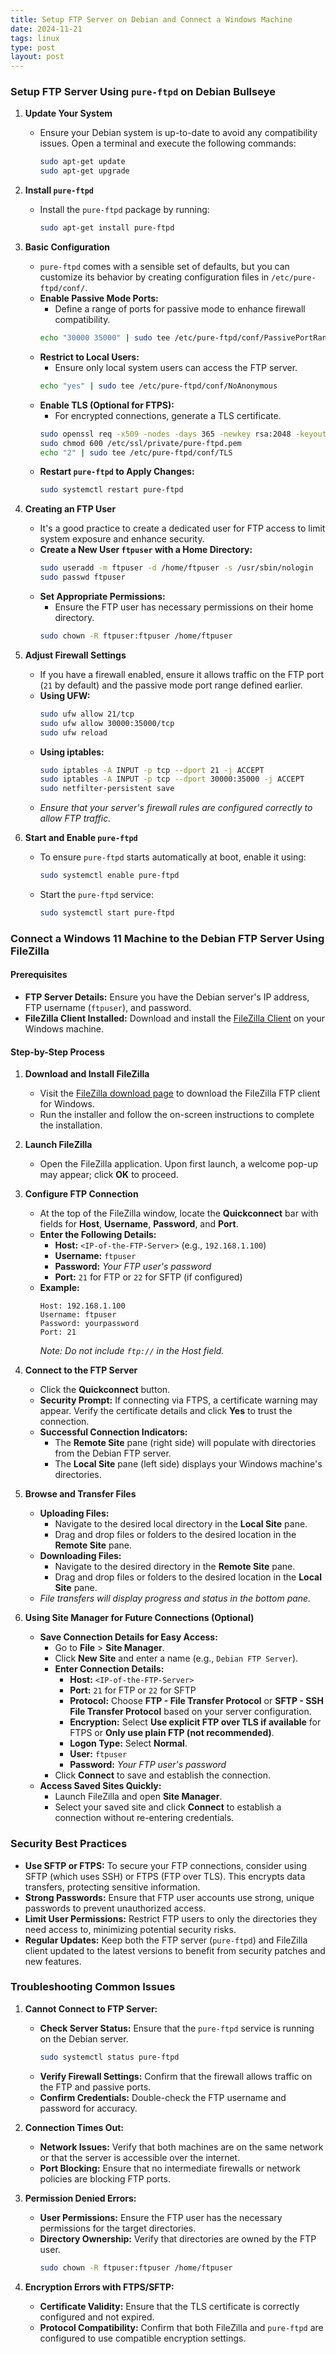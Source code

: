 ```yaml
---
title: Setup FTP Server on Debian and Connect a Windows Machine
date: 2024-11-21
tags: linux
type: post
layout: post
---
```


### Setup FTP Server Using `pure-ftpd` on Debian Bullseye

1. **Update Your System**
   - Ensure your Debian system is up-to-date to avoid any compatibility issues. Open a terminal and execute the following commands:
     ```bash
     sudo apt-get update
     sudo apt-get upgrade
     ```

2. **Install `pure-ftpd`**
   - Install the `pure-ftpd` package by running:
     ```bash
     sudo apt-get install pure-ftpd
     ```

3. **Basic Configuration**
   - `pure-ftpd` comes with a sensible set of defaults, but you can customize its behavior by creating configuration files in `/etc/pure-ftpd/conf/`.
   - **Enable Passive Mode Ports:**
     - Define a range of ports for passive mode to enhance firewall compatibility.
     ```bash
     echo "30000 35000" | sudo tee /etc/pure-ftpd/conf/PassivePortRange
     ```
   - **Restrict to Local Users:**
     - Ensure only local system users can access the FTP server.
     ```bash
     echo "yes" | sudo tee /etc/pure-ftpd/conf/NoAnonymous
     ```
   - **Enable TLS (Optional for FTPS):**
     - For encrypted connections, generate a TLS certificate.
     ```bash
     sudo openssl req -x509 -nodes -days 365 -newkey rsa:2048 -keyout /etc/ssl/private/pure-ftpd.pem -out /etc/ssl/private/pure-ftpd.pem
     sudo chmod 600 /etc/ssl/private/pure-ftpd.pem
     echo "2" | sudo tee /etc/pure-ftpd/conf/TLS
     ```
   - **Restart `pure-ftpd` to Apply Changes:**
     ```bash
     sudo systemctl restart pure-ftpd
     ```

4. **Creating an FTP User**
   - It's a good practice to create a dedicated user for FTP access to limit system exposure and enhance security.
   - **Create a New User `ftpuser` with a Home Directory:**
     ```bash
     sudo useradd -m ftpuser -d /home/ftpuser -s /usr/sbin/nologin
     sudo passwd ftpuser
     ```
   - **Set Appropriate Permissions:**
     - Ensure the FTP user has necessary permissions on their home directory.
     ```bash
     sudo chown -R ftpuser:ftpuser /home/ftpuser
     ```

5. **Adjust Firewall Settings**
   - If you have a firewall enabled, ensure it allows traffic on the FTP port (`21` by default) and the passive mode port range defined earlier.
   - **Using UFW:**
     ```bash
     sudo ufw allow 21/tcp
     sudo ufw allow 30000:35000/tcp
     sudo ufw reload
     ```
   - **Using iptables:**
     ```bash
     sudo iptables -A INPUT -p tcp --dport 21 -j ACCEPT
     sudo iptables -A INPUT -p tcp --dport 30000:35000 -j ACCEPT
     sudo netfilter-persistent save
     ```
   - *Ensure that your server's firewall rules are configured correctly to allow FTP traffic.*

6. **Start and Enable `pure-ftpd`**
   - To ensure `pure-ftpd` starts automatically at boot, enable it using:
     ```bash
     sudo systemctl enable pure-ftpd
     ```
   - Start the `pure-ftpd` service:
     ```bash
     sudo systemctl start pure-ftpd
     ```

### Connect a Windows 11 Machine to the Debian FTP Server Using FileZilla

#### Prerequisites
- **FTP Server Details:** Ensure you have the Debian server's IP address, FTP username (`ftpuser`), and password.
- **FileZilla Client Installed:** Download and install the [FileZilla Client](https://filezilla-project.org/download.php?platform=win64) on your Windows machine.

#### Step-by-Step Process

1. **Download and Install FileZilla**
   - Visit the [FileZilla download page](https://filezilla-project.org/download.php?platform=win64) to download the FileZilla FTP client for Windows.
   - Run the installer and follow the on-screen instructions to complete the installation.
   
2. **Launch FileZilla**
   - Open the FileZilla application. Upon first launch, a welcome pop-up may appear; click **OK** to proceed.

3. **Configure FTP Connection**
   - At the top of the FileZilla window, locate the **Quickconnect** bar with fields for **Host**, **Username**, **Password**, and **Port**.
   - **Enter the Following Details:**
     - **Host:** `<IP-of-the-FTP-Server>` (e.g., `192.168.1.100`)
     - **Username:** `ftpuser`
     - **Password:** *Your FTP user's password*
     - **Port:** `21` for FTP or `22` for SFTP (if configured)
   - **Example:**
     ```
     Host: 192.168.1.100
     Username: ftpuser
     Password: yourpassword
     Port: 21
     ```
     *Note: Do not include `ftp://` in the Host field.*

4. **Connect to the FTP Server**
   - Click the **Quickconnect** button.
   - **Security Prompt:** If connecting via FTPS, a certificate warning may appear. Verify the certificate details and click **Yes** to trust the connection.
   - **Successful Connection Indicators:**
     - The **Remote Site** pane (right side) will populate with directories from the Debian FTP server.
     - The **Local Site** pane (left side) displays your Windows machine's directories.

5. **Browse and Transfer Files**
   - **Uploading Files:**
     - Navigate to the desired local directory in the **Local Site** pane.
     - Drag and drop files or folders to the desired location in the **Remote Site** pane.
   - **Downloading Files:**
     - Navigate to the desired directory in the **Remote Site** pane.
     - Drag and drop files or folders to the desired location in the **Local Site** pane.
   - *File transfers will display progress and status in the bottom pane.*

6. **Using Site Manager for Future Connections (Optional)**
   - **Save Connection Details for Easy Access:**
     - Go to **File** > **Site Manager**.
     - Click **New Site** and enter a name (e.g., `Debian FTP Server`).
     - **Enter Connection Details:**
       - **Host:** `<IP-of-the-FTP-Server>`
       - **Port:** `21` for FTP or `22` for SFTP
       - **Protocol:** Choose **FTP - File Transfer Protocol** or **SFTP - SSH File Transfer Protocol** based on your server configuration.
       - **Encryption:** Select **Use explicit FTP over TLS if available** for FTPS or **Only use plain FTP (not recommended)**.
       - **Logon Type:** Select **Normal**.
       - **User:** `ftpuser`
       - **Password:** *Your FTP user's password*
     - Click **Connect** to save and establish the connection.
   - **Access Saved Sites Quickly:**
     - Launch FileZilla and open **Site Manager**.
     - Select your saved site and click **Connect** to establish a connection without re-entering credentials.

### Security Best Practices

- **Use SFTP or FTPS:** To secure your FTP connections, consider using SFTP (which uses SSH) or FTPS (FTP over TLS). This encrypts data transfers, protecting sensitive information.
- **Strong Passwords:** Ensure that FTP user accounts use strong, unique passwords to prevent unauthorized access.
- **Limit User Permissions:** Restrict FTP users to only the directories they need access to, minimizing potential security risks.
- **Regular Updates:** Keep both the FTP server (`pure-ftpd`) and FileZilla client updated to the latest versions to benefit from security patches and new features.

### Troubleshooting Common Issues

1. **Cannot Connect to FTP Server:**
   - **Check Server Status:** Ensure that the `pure-ftpd` service is running on the Debian server.
     ```bash
     sudo systemctl status pure-ftpd
     ```
   - **Verify Firewall Settings:** Confirm that the firewall allows traffic on the FTP and passive ports.
   - **Confirm Credentials:** Double-check the FTP username and password for accuracy.

2. **Connection Times Out:**
   - **Network Issues:** Verify that both machines are on the same network or that the server is accessible over the internet.
   - **Port Blocking:** Ensure that no intermediate firewalls or network policies are blocking FTP ports.

3. **Permission Denied Errors:**
   - **User Permissions:** Ensure the FTP user has the necessary permissions for the target directories.
   - **Directory Ownership:** Verify that directories are owned by the FTP user.
     ```bash
     sudo chown -R ftpuser:ftpuser /home/ftpuser
     ```

4. **Encryption Errors with FTPS/SFTP:**
   - **Certificate Validity:** Ensure that the TLS certificate is correctly configured and not expired.
   - **Protocol Compatibility:** Confirm that both FileZilla and `pure-ftpd` are configured to use compatible encryption settings.
